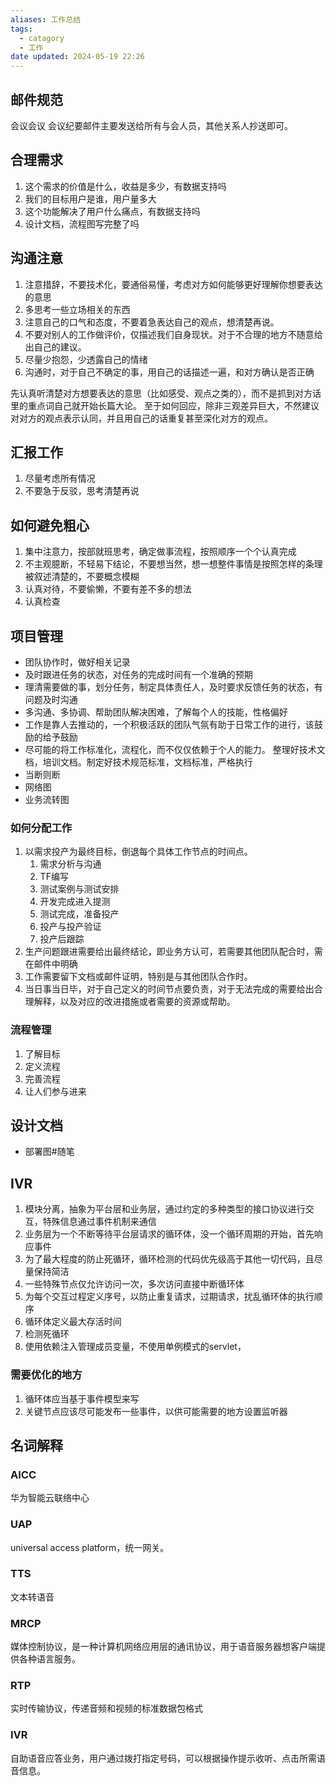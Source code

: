 ```yaml
---
aliases: 工作总结
tags:
  - catagory
  - 工作
date updated: 2024-05-19 22:26
---
```


## 邮件规范

会议会议
会议纪要邮件主要发送给所有与会人员，其他关系人抄送即可。

## 合理需求

1. 这个需求的价值是什么，收益是多少，有数据支持吗
2. 我们的目标用户是谁，用户量多大
3. 这个功能解决了用户什么痛点，有数据支持吗
4. 设计文档，流程图写完整了吗

## 沟通注意

1. 注意措辞，不要技术化，要通俗易懂，考虑对方如何能够更好理解你想要表达的意思
2. 多思考一些立场相关的东西
3. 注意自己的口气和态度，不要着急表达自己的观点，想清楚再说。
4. 不要对别人的工作做评价，仅描述我们自身现状。对于不合理的地方不随意给出自己的建议。
5. 尽量少抱怨，少透露自己的情绪
6. 沟通时，对于自己不确定的事，用自己的话描述一遍，和对方确认是否正确


先认真听清楚对方想要表达的意思（比如感受、观点之类的），而不是抓到对方话里的重点词自己就开始长篇大论。
至于如何回应，除非三观差异巨大，不然建议对对方的观点表示认同，并且用自己的话重复甚至深化对方的观点。

## 汇报工作

1. 尽量考虑所有情况
2. 不要急于反驳，思考清楚再说

## 如何避免粗心

1. 集中注意力，按部就班思考，确定做事流程，按照顺序一个个认真完成
2. 不主观臆断，不轻易下结论，不要想当然，想一想整件事情是按照怎样的条理被叙述清楚的，不要概念模糊
3. 认真对待，不要偷懒，不要有差不多的想法
4. 认真检查


## 项目管理

- 团队协作时，做好相关记录
- 及时跟进任务的状态，对任务的完成时间有一个准确的预期
- 理清需要做的事，划分任务，制定具体责任人，及时要求反馈任务的状态，有问题及时沟通
- 多沟通、多协调、帮助团队解决困难，了解每个人的技能，性格偏好
- 工作是靠人去推动的，一个积极活跃的团队气氛有助于日常工作的进行，该鼓励的给予鼓励
- 尽可能的将工作标准化，流程化，而不仅仅依赖于个人的能力。 整理好技术文档，培训文档。制定好技术规范标准，文档标准，严格执行
- 当断则断
- 网络图
- 业务流转图

### 如何分配工作

1. 以需求投产为最终目标，倒退每个具体工作节点的时间点。
   1. 需求分析与沟通
   2. TF编写
   3. 测试案例与测试安排
   4. 开发完成进入提测
   5. 测试完成，准备投产
   6. 投产与投产验证
   7. 投产后跟踪
2. 生产问题跟进需要给出最终结论，即业务方认可，若需要其他团队配合时，需在邮件中明确
3. 工作需要留下文档或邮件证明，特别是与其他团队合作时。
4. 当日事当日毕，对于自己定义的时间节点要负责，对于无法完成的需要给出合理解释，以及对应的改进措施或者需要的资源或帮助。

### 流程管理

1. 了解目标
2. 定义流程
3. 完善流程
4. 让人们参与进来

## 设计文档

- 部署图#随笔

## IVR

1. 模块分离，抽象为平台层和业务层，通过约定的多种类型的接口协议进行交互，特殊信息通过事件机制来通信
2. 业务层为一个不断等待平台层请求的循环体，没一个循环周期的开始，首先响应事件
3. 为了最大程度的防止死循环，循环检测的代码优先级高于其他一切代码，且尽量保持简洁
4. 一些特殊节点仅允许访问一次，多次访问直接中断循环体
5. 为每个交互过程定义序号，以防止重复请求，过期请求，扰乱循环体的执行顺序
6. 循环体定义最大存活时间
7. 检测死循环
8. 使用依赖注入管理成员变量，不使用单例模式的servlet，

### 需要优化的地方

1. 循环体应当基于事件模型来写
2. 关键节点应该尽可能发布一些事件，以供可能需要的地方设置监听器

## 名词解释

### AICC

华为智能云联络中心

### UAP

universal access platform，统一网关。

### TTS

文本转语音

### MRCP

媒体控制协议，是一种计算机网络应用层的通讯协议，用于语音服务器想客户端提供各种语言服务。

### RTP

实时传输协议，传递音频和视频的标准数据包格式

### IVR

自助语音应答业务，用户通过拨打指定号码，可以根据操作提示收听、点击所需语音信息。
